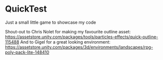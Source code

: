 # QuickTest
Just a small little game to showcase my code

Shout-out to Chris Nolet for making my favourite outline asset: https://assetstore.unity.com/packages/tools/particles-effects/quick-outline-115488
And to Gigel for a great looking environment: https://assetstore.unity.com/packages/3d/environments/landscapes/rpg-poly-pack-lite-148410
